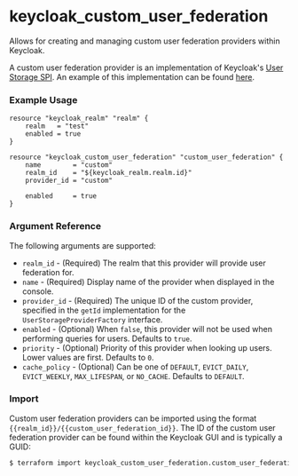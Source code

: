 # keycloak_custom_user_federation

Allows for creating and managing custom user federation providers within Keycloak.

A custom user federation provider is an implementation of Keycloak's
[User Storage SPI](https://www.keycloak.org/docs/4.2/server_development/index.html#_user-storage-spi).
An example of this implementation can be found [here](https://github.com/mrparkers/terraform-provider-keycloak/tree/master/custom-user-federation-example).

### Example Usage

```hcl
resource "keycloak_realm" "realm" {
    realm   = "test"
    enabled = true
}

resource "keycloak_custom_user_federation" "custom_user_federation" {
    name        = "custom"
    realm_id    = "${keycloak_realm.realm.id}"
    provider_id = "custom"

    enabled     = true
}
```

### Argument Reference

The following arguments are supported:

- `realm_id` - (Required) The realm that this provider will provide user federation for.
- `name` - (Required) Display name of the provider when displayed in the console.
- `provider_id` - (Required) The unique ID of the custom provider, specified in the `getId` implementation for the `UserStorageProviderFactory` interface.
- `enabled` - (Optional) When `false`, this provider will not be used when performing queries for users. Defaults to `true`.
- `priority` - (Optional) Priority of this provider when looking up users. Lower values are first. Defaults to `0`.
- `cache_policy` - (Optional) Can be one of `DEFAULT`, `EVICT_DAILY`, `EVICT_WEEKLY`, `MAX_LIFESPAN`, or `NO_CACHE`. Defaults to `DEFAULT`.

### Import

Custom user federation providers can be imported using the format `{{realm_id}}/{{custom_user_federation_id}}`.
The ID of the custom user federation provider can be found within the Keycloak GUI and is typically a GUID:

```bash
$ terraform import keycloak_custom_user_federation.custom_user_federation my-realm/af2a6ca3-e4d7-49c3-b08b-1b3c70b4b860
```
